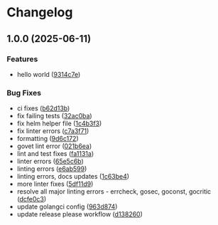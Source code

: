 # Changelog

## 1.0.0 (2025-06-11)


### Features

* hello world ([9314c7e](https://github.com/rebelopsio/jit-bot/commit/9314c7e2f9080238781637233d3df8ea3a23d02b))


### Bug Fixes

* ci fixes ([b62d13b](https://github.com/rebelopsio/jit-bot/commit/b62d13be5301a7390fc2f39ef65d033149a30332))
* fix failing tests ([32ac0ba](https://github.com/rebelopsio/jit-bot/commit/32ac0baf9c39611ace864f7d4b83a7967197f785))
* fix helm helper file ([1c4b3f3](https://github.com/rebelopsio/jit-bot/commit/1c4b3f365a6ed1f87b9c93b0d866e1bb40e156ff))
* fix linter errors ([c7a3f71](https://github.com/rebelopsio/jit-bot/commit/c7a3f716194a6ee905e535c0501d5e72f61d1aff))
* formatting ([9d6c172](https://github.com/rebelopsio/jit-bot/commit/9d6c172b8c16135723d5d40d2e53605054b0ffb2))
* govet lint error ([021b6ea](https://github.com/rebelopsio/jit-bot/commit/021b6ea9e371165fa7985c325a16ba231ac82605))
* lint and test fixes ([fa1131a](https://github.com/rebelopsio/jit-bot/commit/fa1131a4fc8f206d3bd3d15486026398efb3bbc4))
* linter errors ([65e5c6b](https://github.com/rebelopsio/jit-bot/commit/65e5c6b6af69a1add4088cc1135c6ee9eeb9749f))
* linting errors ([e6ab599](https://github.com/rebelopsio/jit-bot/commit/e6ab59954798b15a070127e0a6cbf758778da1b4))
* linting errors, docs updates ([1c63be4](https://github.com/rebelopsio/jit-bot/commit/1c63be497d247ccf338a0ffc45079844f89f56d6))
* more linter fixes ([5df11d9](https://github.com/rebelopsio/jit-bot/commit/5df11d92b07ae7c5dbadbca601a479a3c6753562))
* resolve all major linting errors - errcheck, gosec, goconst, gocritic ([dcfe0c3](https://github.com/rebelopsio/jit-bot/commit/dcfe0c37115d4f4c39c17125b2602749c952ad05))
* update golangci config ([963d874](https://github.com/rebelopsio/jit-bot/commit/963d874cfdf503f3f0966fa2b16f9dcbc6d76c74))
* update release please workflow ([d138260](https://github.com/rebelopsio/jit-bot/commit/d1382602a16a6a3f7686e72c8e027679beb101d0))
